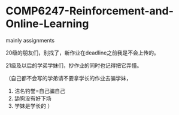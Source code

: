 # COMP6247-Reinforcement-and-Online-Learning
mainly assignments

20级的朋友们，别找了，新作业在deadline之前我是不会上传的。

21级及以后的学弟学妹们，抄作业的同时也记得把它弄懂。

（自己都不会写的学弟请不要拿学长的作业去骗学妹，
1. 沽名钓誉=自己骗自己 
2. 舔狗没有好下场 
3. 学妹是学长的
）


